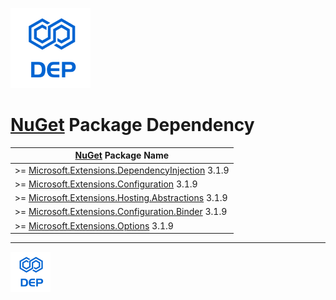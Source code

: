 ![DEP](../assets/Icons/Dep-128.png)

# [NuGet][NuGet] Package Dependency

| [NuGet][NuGet] Package Name                                  |
| ------------------------------------------------------------ |
| >= [Microsoft.Extensions.DependencyInjection](https://www.nuget.org/packages/Microsoft.Extensions.DependencyInjection/3.1.9) 3.1.9 |
| >= [Microsoft.Extensions.Configuration](https://www.nuget.org/packages/Microsoft.Extensions.Configuration/3.1.9) 3.1.9 |
| >= [Microsoft.Extensions.Hosting.Abstractions](https://www.nuget.org/packages/Microsoft.Extensions.Hosting.Abstractions/3.1.9) 3.1.9 |
| >= [Microsoft.Extensions.Configuration.Binder](https://www.nuget.org/packages/Microsoft.Extensions.Configuration.Binder/3.1.9) 3.1.9 |
| >= [Microsoft.Extensions.Options](https://www.nuget.org/packages/Microsoft.Extensions.Options/3.1.9) 3.1.9 |



[NuGet]: https://www.nuget.org	"NuGet Official Site"



----

![DEP](../assets/Icons/Dep-64.png)




